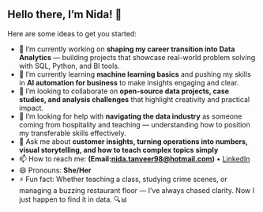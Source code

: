 ## Hello there, I’m Nida! 👋  


Here are some ideas to get you started:

- 🔭 I’m currently working on **shaping my career transition into Data Analytics** — building projects that showcase real-world problem solving with SQL, Python, and BI tools.  
- 🌱 I’m currently learning **machine learning basics** and pushing my skills in **AI automation for business** to make insights engaging and clear.  
- 👯 I’m looking to collaborate on **open-source data projects, case studies, and analysis challenges** that highlight creativity and practical impact.  
- 🤔 I’m looking for help with **navigating the data industry** as someone coming from hospitality and teaching — understanding how to position my transferable skills effectively.  
- 💬 Ask me about **customer insights, turning operations into numbers, visual storytelling, and how to teach complex topics simply**  
- 📫 How to reach me: **(Email:nida.tanveer98@hotmail.com)** • [LinkedIn](www.linkedin.com/in/nt786)  
- 😄 Pronouns: **She/Her**  
- ⚡ Fun fact: Whether teaching a class, studying crime scenes, or managing a buzzing restaurant floor — I’ve always chased clarity. Now I just happen to find it in data. 🔍📊
 
